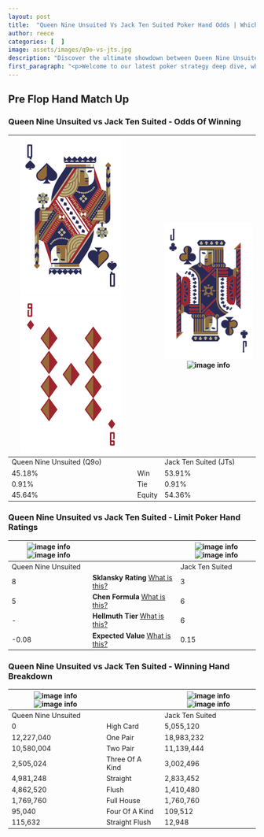 ```yaml
---
layout: post
title:  "Queen Nine Unsuited Vs Jack Ten Suited Poker Hand Odds | Which Is The Better Hand In Poker? A Complete Guide"
author: reece
categories: [  ]
image: assets/images/q9o-vs-jts.jpg
description: "Discover the ultimate showdown between Queen Nine Unsuited and Jack Ten Suited in poker! Uncover the odds, strategies, and scenarios where one hand triumphs over the other. Get ready to up your poker game with this thrilling analysis."
first_paragraph: "<p>Welcome to our latest poker strategy deep dive, where we're pitting two distinct hands against each other in a high-stakes showdown: Queen Nine Unsuited vs Jack Ten Suited.</p><p>In the dynamic world of poker, every decision counts, and knowing which hand holds the upper hand is key to your success at the table.</p><p>In this article, we'll dissect these two hands, explore the scenarios where one dominates the other, and equip you with the knowledge to make strategic choices that can tip the odds in your favor.</p><p>Get ready to unravel the intriguing dynamics of these poker hands and elevate your game to new heights.</p>"
---
```




[comment]: # (sp0)

## Pre Flop Hand Match Up

<div class="table hand-ratings" markdown="1"> 



### Queen Nine Unsuited vs Jack Ten Suited - Odds Of Winning


    
| ![image info](assets/images/hand1/q.png) ![image info](assets/images/hand1/9o.png) |  | ![image info](assets/images/hand2/j.png) ![image info](assets/images/hand2/ts.png) |
| -------- | -------- | -------- |
| Queen Nine Unsuited (Q9o) |  | Jack Ten Suited (JTs) |
| 45.18% | Win | 53.91% |
| 0.91% | Tie | 0.91% |
| 45.64% | Equity | 54.36% |




[comment]: # (sp1)



### Queen Nine Unsuited vs Jack Ten Suited - Limit Poker Hand Ratings


    
| ![image info](https://www.riverpairs.com/assets/images/hand1/q.png) ![image info](https://www.riverpairs.com/assets/images/hand1/9o.png) |  | ![image info](https://www.riverpairs.com/assets/images/hand2/j.png) ![image info](https://www.riverpairs.com/assets/images/hand2/ts.png) |
| -------- | -------- | -------- |
| Queen Nine Unsuited |  | Jack Ten Suited |
| 8 | **Sklansky Rating** [What is this?](/sklansky-rating-explained) | 3 |
| 5 | **Chen Formula** [What is this?](/chen-formula-explained) | 6 |
| - | **Hellmuth Tier** [What is this?](/Hellmuth-tier-explained) | 6 |
| -0.08 | **Expected Value** [What is this?](/expected-value-explained) | 0.15 |




[comment]: # (sp2)



### Queen Nine Unsuited vs Jack Ten Suited - Winning Hand Breakdown


    
| ![image info](https://www.riverpairs.com/assets/images/hand1/q.png) ![image info](https://www.riverpairs.com/assets/images/hand1/9o.png) |  | ![image info](https://www.riverpairs.com/assets/images/hand2/j.png) ![image info](https://www.riverpairs.com/assets/images/hand2/ts.png) |
| -------- | -------- | -------- |
| Queen Nine Unsuited |  | Jack Ten Suited |
| 0 | High Card | 5,055,120 |
| 12,227,040 | One Pair | 18,983,232 |
| 10,580,004 | Two Pair | 11,139,444 |
| 2,505,024 | Three Of A Kind | 3,002,496 |
| 4,981,248 | Straight | 2,833,452 |
| 4,862,520 | Flush | 1,410,480 |
| 1,769,760 | Full House | 1,760,760 |
| 95,040 | Four Of A Kind | 109,512 |
| 115,632 | Straight Flush | 12,948 |




[comment]: # (sp3)



</div>

[comment]: # (sp4)



[comment]: # (sp5)

